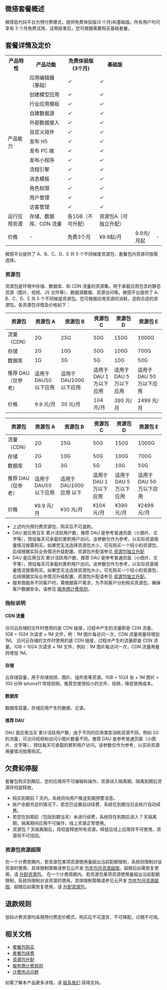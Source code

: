 ## 微搭套餐概述
微搭低代码平台为预付费模式，提供免费体验版(3 个月)和基础版。所有用户均可享有 3 个月免费试用，试用结束后，您可根据需要购买基础套餐。
## 套餐详情及定价
<table>
   <tr>
      <th>产品特性</th>
      <th>产品功能</th>
      <th>免费体验版(3个月)</th>
      <th>基础版</th>
   </tr>
   <tr>
     <td rowspan="14">产品能力</td>
     <td>应用编辑器（基础）</td>
      <td>&#10003;</td>
      <td>&#10003;</td>
   </tr>
   <tr>
      <td>创建模型应用</td>
      <td>&#10003;</td>
      <td>&#10003;</td>
   </tr>
   <tr>
      <td>行业应用模板</td>
      <td>&#10003;</td>
      <td>&#10003;</td>
   </tr>
   <tr>
      <td>自建数据源</td>
      <td>&#10003;</td>
      <td>&#10003;</td>
   </tr>
   <tr>
      <td>外部数据接入</td>
      <td>&#10003;</td>
      <td>&#10003;</td>
   </tr>
   <tr>
      <td>自定义组件</td>
      <td>&#10003;</td>
      <td>&#10003;</td>
   </tr>  
   <tr>
      <td>发布 H5</td>
      <td>&#10003;</td>
      <td>&#10003;</td>
   </tr>
   <tr>
      <td>发布 PC 端</td>
      <td>&#10003;</td>
      <td>&#10003;</td>
   </tr>
   <tr>
      <td>发布小程序</td>
      <td>&#10003;</td>
      <td>&#10003;</td>
   </tr>
   <tr>
      <td>流程引擎</td>
      <td>&#10003;</td>
      <td>&#10003;</td>
   </tr>
   <tr>
      <td>消息模板</td>
      <td>&#10003;</td>
      <td>&#10003;</td>
   </tr>
   <tr>
      <td>角色权限</td>
      <td>&#10003;</td>
      <td>&#10003;</td>
   </tr>
    <tr>
      <td>用户管理</td>
      <td>&#10003;</td>
      <td>&#10003;</td>
   </tr>
    <tr>
      <td>访客管理</td>
      <td>&#10003;</td>
      <td>&#10003;</td>
   </tr>
   <tr>
      <td rowspan="">运行应用资源</td>
       <td>存储、数据库、CDN 流量</td>
      <td>各1GB（不可升配）</td>
      <td>资源包A（可独立升配）</td>
   </tr>
   
   <tr>
	    <td>价格</td>
      <td>-</td>
		<td>免费3个月</td>
		<td>¥9.9起/月</td>
		<td>9.9元/月起</td>
		<td>-</td>
   </tr>
</table>


<dx-alert infotype="explain" title="">
微搭平台提供了 A、B、C、D、E 共 5 个不同梯度资源包，套餐包内资源可按需选择。
</dx-alert>


### 资源包[](id:resourcepack)

资源包是环境中存储、数据库、和 CDN 流量的资源集。用于承载应用包含的静态资源（图片、视频、JS 文件等）、数据源数据、资源访问等。微搭平台提供了 A、B、C、D、E 共 5 个不同梯度资源包。您可根据应用资源的消耗，选购合适的资源包。各资源包详情及价格如下：
<table>
    <thead>
    <tr>
        <th>资源包</th>
        <th>资源包 A</th>
        <th>资源包 B</th>
        <th>资源包 C</th>
        <th>资源包 D</th>
        <th>资源包 E</th>
    </tr>
    </thead>
    <tbody>
    <tr>
        <td>流量（CDN）</td>
        <td>2G</td>
        <td>25G</td>
        <td>50G</td>
        <td>150G</td>
        <td>1000G</td>
    </tr>
    <tr>
        <td>存储</td>
        <td>2G</td>
        <td>10G</td>
        <td>50G</td>
        <td>100G</td>
        <td>700G</td>
    </tr>
    <tr>
        <td>数据库</td>
        <td>1G</td>
        <td>3G</td>
        <td>5G</td>
        <td>10G</td>
        <td>50G</td>
    </tr>
    <tr>
        <td>推荐 DAU<br>（仅参考）</td>
        <td>适用于 DAU50 以下应用</td>
        <td>适用于 DAU1000 以下应用</td>
        <td>适用于 DAU 1 万以下应用</td>
        <td>适用于 DAU 5 万以下应用</td>
        <td>适用于 DAU 50 万以下应用</td>
    </tr>
    <tr>
        <td>价格</td>
        <td>9.9 元/月</td>
        <td>30 元/月</td>
        <td>104 元/月</td>
        <td>390 元/月</td>
        <td>2499 元/月</td>
    </tr>
    </tbody>
</table>

| 资源包                  | 资源包 A              | 资源包 B                 | 资源包 C                | 资源包 D                | 资源包 E                 |
| ----------------------- | --------------------- | ------------------------ | ----------------------- | ----------------------- | ------------------------ |
| 流量（CDN）             | 2G                    | 25G                      | 50G                     | 150G                    | 1000G                    |
| 存储                    | 2G                    | 10G                      | 50G                     | 100G                    | 700G                     |
| 数据库                  | 1G                    | 3G                       | 5G                      | 10G                     | 50G                      |
| 推荐 DAU<br/>（仅参考） | 适用于 DAU50 以下应用 | 适用于 DAU1000 应用 以下 | 适用于 DAU 1 万以下应用 | 适用于 DAU 5 万以下应用 | 适用于 DAU 50 万以下应用 |
| 价格                    | ¥9.9 元/月            | ¥30 元/月                | ¥104 元/月              | ¥390 元/月              | ¥2499 元/月              |

<dx-alert infotype="explain" title="">
<ul style = "margin-bottom: 0px;">
<li>上述均为预付费资源包，购买后不可退款。</li>
<li>DAU 是应用当天 累计活跃用户数，推荐 DAU 是参考普通页面（小图片、文字等），预估每天可承载的累积用户访问。该参数仅作为参考，以实际资源用量情况按需购买。如果您无法选择资源包大小，可先购买一个较小的资源包，后续根据实际业务情况升级配置。资源包升配请参见 <a href="https://cloud.tencent.com/document/product/1301/57354#upgradeEnv">资源包独立升配</a></li>
<li>DAU 是应用当天 累计活跃用户数，推荐 DAU 是参考普通页面（小图片、文字等），预估每天可承载的累积用户访问。该参数仅作为参考，以实际资源用量情况按需购买。如果您无法选择资源包大小，可先购买一个较小的资源包，后续根据实际业务情况升级配置。资源包升配请参见 <a href="https://cloud.tencent.com/document/product/1301/57354#upgradeEnv">资源包独立升配</a>。</li>
<li>服务商服务不同客户时，需根据客户需求，为不同客户分别购买资源包，确保客户数据安全。请参见 <a href="https://cloud.tencent.com/document/product/1301/57324#bill">服务商计费规则</a>。</li>
</ul>
</dx-alert>

### 指标说明

#### CDN 流量

访问云存储的文件时使用的是 CDN 链接，过程中产生的流量即是 CDN 流量。1GB = 1024 次请求 × 1M 文件，例：1M 图片每访问一次，CDN 流量用量将增加 1M。
访问云存储的文件时使用的是 CDN 链接，过程中产生的流量即是 CDN 流量。1GB = 1024 次请求 × 1M 文件，例如：1M 图片每访问一次，CDN 流量用量将增加 1M。

#### 存储

云存储容量，用于存储视频、图片、组件库等资源。1GB = 1024 张 × 1M 图片 = 100 分钟 iphone11 常规视频。推荐您使用较小的文件、视频，降低使用成本。
#### 数据库
数据库容量，存储应用产生的数据、记录。
#### 推荐 DAU
DAU 是应用当天 累计活跃用户数，由于不同的应用类型消耗资源不同，例如 2G 的流量，可访问视频和访问小图片数量不同。推荐 DAU 是参考普通页面（小图片、文字等），预估每天可承载的累积用户访问。该参数仅作为参考，以实际资源用量情况按需购买。
## 欠费和停服
套餐包购买到期后，您的应用将不可编辑和操作。资源进入隔离期，隔离到期后资源将彻底释放。
- 购买到期前 7 天内，系统将向用户推送到期预警消息。
- 账户余额充足的情况下，若您已设置自动续费，系统在到期当日会执行自动续费。
- 若您在到期前（包括到期当天）未进行续费，系统将在到期后进入 7 天隔离期，隔离期间应用不可操作，线上资源正常使用。
- 资源包 7 天隔离期后，将彻底释放所有资源，释放后线上应用将不可使用，资源将不可找回。

### 资源包资源超限

在一个计费周期内，若资源包某项资源使用量超出当前配额限制，系统将限制对该资源的使用，具体限制策略请参见云开发 [包年包月资源超限](https://cloud.tencent.com/document/product/876/39093)。超限后如需恢复使用，请 [升配资源包](#upgradeEnv)。
在一个计费周期内，若资源包某项资源使用量超出当前配额限制，系统将限制对该资源的使用，具体限制策略请参见云开发 [包年包月资源超限](https://cloud.tencent.com/document/product/876/39093)。超限后如需恢复使用，请 [升配资源包](https://cloud.tencent.com/document/product/1301/57354#upgradeEnv)。

## 退款规则

低码计费资源均采用预付费定价模式，购买后不可退货，不可降配，过期不可用。
## 相关文档
- [套餐包购买](https://cloud.tencent.com/document/product/1301/57354#buy)
- [套餐包续费](https://cloud.tencent.com/document/product/1301/57354#renew)
- [资源包升配](https://cloud.tencent.com/document/product/1301/57354#upgradeEnv)
- [服务商计费规则](https://cloud.tencent.com/document/product/1301/57324#bill)
- [计费热点问题](https://cloud.tencent.com/document/product/1301/57354#hot)


如需了解本产品更多详情，请 [联系我们](https://cloud.tencent.com/act/event/connect-service) 获得支持。
